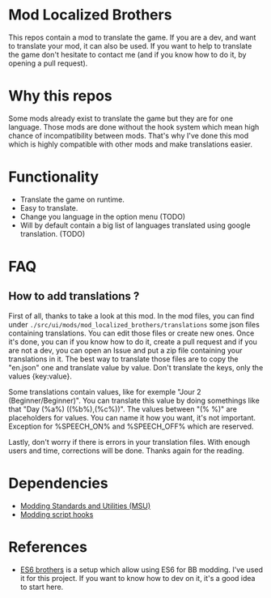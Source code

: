 # **Mod Localized Brothers**
This repos contain a mod to translate the game. If you are a dev, and want to translate your mod, it can also be used. If you want to help to translate the game don't hesitate to contact me (and if you know how to do it, by opening a pull request).

# Why this repos
Some mods already exist to translate the game but they are for one language. Those mods are done without the hook system which mean high chance of incompatibility between mods. That's why I've done this mod which is highly compatible with other mods and make translations easier.

# Functionality
- Translate the game on runtime.
- Easy to translate.
- Change you language in the option menu (TODO)
- Will by default contain a big list of languages translated using google translation. (TODO)

# FAQ
## How to add translations ?
First of all, thanks to take a look at this mod. In the mod files, you can find under `./src/ui/mods/mod_localized_brothers/translations` some json files containing translations. You can edit those files or create new ones. Once it's done, you can if you know how to do it, create a pull request and if you are not a dev, you can open an Issue and put a zip file containing your translations in it. The best way to translate those files are to copy the "en.json" one and translate value by value. Don't translate the keys, only the values {key:value}.

Some translations contain values, like for exemple "Jour 2 (Beginner/Beginner)". You can translate this value by doing somethings like that "Day (%a%) ((%b%),(%c%))". The values between "(% %)" are placeholders for values. You can name it how you want, it's not important. Exception for %SPEECH_ON% and %SPEECH_OFF% which are reserved.

Lastly, don't worry if there is errors in your translation files. With enough users and time, corrections will be done. Thanks again for the reading.

# Dependencies
- [Modding Standards and Utilities (MSU)](https://www.nexusmods.com/battlebrothers/mods/479)
- [Modding script hooks](https://www.nexusmods.com/battlebrothers/mods/42)

# References
- [ES6 brothers](https://github.com/NathanGASC/ES6-Brothers) is a setup which allow using ES6 for BB modding. I've used it for this project. If you want to know how to dev on it, it's a good idea to start here.

